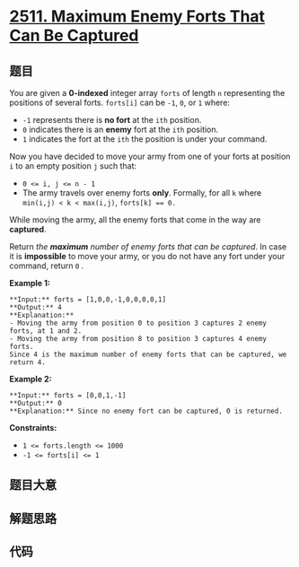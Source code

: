 # [2511. Maximum Enemy Forts That Can Be Captured](https://leetcode.com/problems/maximum-enemy-forts-that-can-be-captured)

## 题目

You are given a **0-indexed** integer array `forts` of length `n` representing
the positions of several forts. `forts[i]` can be `-1`, `0`, or `1` where:

  * `-1` represents there is **no fort** at the `ith` position.
  * `0` indicates there is an **enemy** fort at the `ith` position.
  * `1` indicates the fort at the `ith` the position is under your command.

Now you have decided to move your army from one of your forts at position `i`
to an empty position `j` such that:

  * `0 <= i, j <= n - 1`
  * The army travels over enemy forts **only**. Formally, for all `k` where `min(i,j) < k < max(i,j)`, `forts[k] == 0.`

While moving the army, all the enemy forts that come in the way are
**captured**.

Return _the **maximum** number of enemy forts that can be captured_. In case
it is **impossible** to move your army, or you do not have any fort under your
command, return `0` _._



**Example 1:**

    
    
    **Input:** forts = [1,0,0,-1,0,0,0,0,1]
    **Output:** 4
    **Explanation:**
    - Moving the army from position 0 to position 3 captures 2 enemy forts, at 1 and 2.
    - Moving the army from position 8 to position 3 captures 4 enemy forts.
    Since 4 is the maximum number of enemy forts that can be captured, we return 4.
    

**Example 2:**

    
    
    **Input:** forts = [0,0,1,-1]
    **Output:** 0
    **Explanation:** Since no enemy fort can be captured, 0 is returned.
    



**Constraints:**

  * `1 <= forts.length <= 1000`
  * `-1 <= forts[i] <= 1`


## 题目大意

## 解题思路

## 代码

```javascript

```
